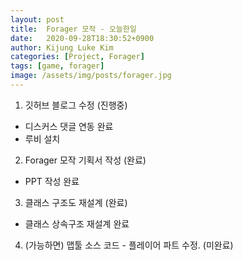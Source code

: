 ```yaml
---
layout: post
title:  Forager 모작 - 오늘한일
date:   2020-09-28T18:30:52+0900
author: Kijung Luke Kim
categories: [Project, Forager]
tags: [game, forager]
image: /assets/img/posts/forager.jpg
---
```


1. 깃허브 블로그 수정 (진행중)
- 디스커스 댓글 연동 완료
- 루비 설치

2. Forager 모작 기획서 작성 (완료)
- PPT 작성 완료

3. 클래스 구조도 재설계 (완료)
- 클래스 상속구조 재설계 완료

4. (가능하면) 맵툴 소스 코드 - 플레이어 파트 수정. (미완료)